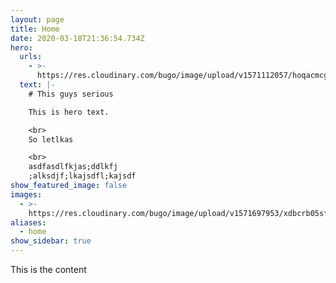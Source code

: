 ```yaml
---
layout: page
title: Home
date: 2020-03-18T21:36:54.734Z
hero:
  urls:
    - >-
      https://res.cloudinary.com/bugo/image/upload/v1571112057/hoqacmcgbfsizhzayfmq.jpg
  text: |-
    # This guys serious

    This is hero text.

    <br>
    So letlkas

    <br>
    asdfasdlfkjas;ddlkfj
    ;alksdjf;lkajsdfl;kajsdf
show_featured_image: false
images:
  - >-
    https://res.cloudinary.com/bugo/image/upload/v1571697953/xdbcrb05sfkp9nds5atk.jpg
aliases:
  - home
show_sidebar: true
---
```

This is the content
